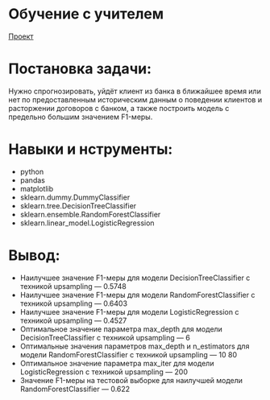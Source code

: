 # Обучение с учителем  

[Проект](Яндекс.Практикум%20«Обучение%20с%20учителем»%20на%20GitHub.ipynb)  

# Постановка задачи:    
Нужно спрогнозировать, уйдёт клиент из банка в ближайшее время или нет по предоставленным историческим данным о поведении клиентов и расторжении договоров с банком, а также построить модель с предельно большим значением F1-меры.  
# Навыки и нструменты:  
* python    
* pandas  
* matplotlib  
* sklearn.dummy.DummyClassifier  
* sklearn.tree.DecisionTreeClassifier   
* sklearn.ensemble.RandomForestClassifier   
* sklearn.linear_model.LogisticRegression  
# Вывод:  
* Наилучшее значение F1-меры для модели DecisionTreeClassifier с техникой upsampling — 0.5748  
* Наилучшее значение F1-меры для модели RandomForestClassifier с техникой upsampling — 0.6403  
* Наилучшее значение F1-меры для модели LogisticRegression с техникой upsampling — 0.4527  
* Оптимальное значение параметра max_depth для модели DecisionTreeClassifier с техникой upsampling — 6  
* Оптимальные значения параметров max_depth и n_estimators для модели RandomForestClassifier с техникой upsampling — 10 80  
* Оптимальное значение параметра max_iter для модели LogisticRegression с техникой upsampling — 200  
* Значение F1-меры на тестовой выборке для наилучшей модели RandomForestClassifier — 0.622  
